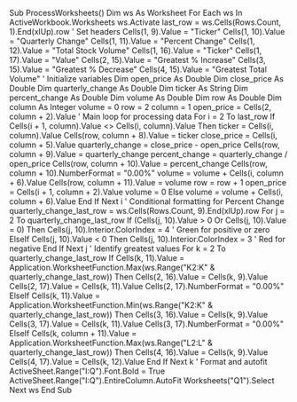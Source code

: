 Sub ProcessWorksheets()
    Dim ws As Worksheet
    For Each ws In ActiveWorkbook.Worksheets
        ws.Activate
        last_row = ws.Cells(Rows.Count, 1).End(xlUp).row
        ' Set headers
        Cells(1, 9).Value = "Ticker"
        Cells(1, 10).Value = "Quarterly Change"
        Cells(1, 11).Value = "Percent Change"
        Cells(1, 12).Value = "Total Stock Volume"
        Cells(1, 16).Value = "Ticker"
        Cells(1, 17).Value = "Value"
        Cells(2, 15).Value = "Greatest % Increase"
        Cells(3, 15).Value = "Greatest % Decrease"
        Cells(4, 15).Value = "Greatest Total Volume"
        ' Initialize variables
        Dim open_price As Double
        Dim close_price As Double
        Dim quarterly_change As Double
        Dim ticker As String
        Dim percent_change As Double
        Dim volume As Double
        Dim row As Double
        Dim column As Integer
        volume = 0
        row = 2
        column = 1
        open_price = Cells(2, column + 2).Value
        ' Main loop for processing data
        For i = 2 To last_row
            If Cells(i + 1, column).Value <> Cells(i, column).Value Then
                ticker = Cells(i, column).Value
                Cells(row, column + 8).Value = ticker
                close_price = Cells(i, column + 5).Value
                quarterly_change = close_price - open_price
                Cells(row, column + 9).Value = quarterly_change
                percent_change = quarterly_change / open_price
                Cells(row, column + 10).Value = percent_change
                Cells(row, column + 10).NumberFormat = "0.00%"
                volume = volume + Cells(i, column + 6).Value
                Cells(row, column + 11).Value = volume
                row = row + 1
                open_price = Cells(i + 1, column + 2).Value
                volume = 0
            Else
                volume = volume + Cells(i, column + 6).Value
            End If
        Next i
        ' Conditional formatting for Percent Change
        quarterly_change_last_row = ws.Cells(Rows.Count, 9).End(xlUp).row
        For j = 2 To quarterly_change_last_row
            If (Cells(j, 10).Value > 0 Or Cells(j, 10).Value = 0) Then
                Cells(j, 10).Interior.ColorIndex = 4 ' Green for positive or zero
            ElseIf Cells(j, 10).Value < 0 Then
                Cells(j, 10).Interior.ColorIndex = 3 ' Red for negative
            End If
        Next j
        ' Identify greatest values
        For k = 2 To quarterly_change_last_row
            If Cells(k, 11).Value = Application.WorksheetFunction.Max(ws.Range("K2:K" & quarterly_change_last_row)) Then
                Cells(2, 16).Value = Cells(k, 9).Value
                Cells(2, 17).Value = Cells(k, 11).Value
                Cells(2, 17).NumberFormat = "0.00%"
            ElseIf Cells(k, 11).Value = Application.WorksheetFunction.Min(ws.Range("K2:K" & quarterly_change_last_row)) Then
                Cells(3, 16).Value = Cells(k, 9).Value
                Cells(3, 17).Value = Cells(k, 11).Value
                Cells(3, 17).NumberFormat = "0.00%"
            ElseIf Cells(k, column + 11).Value = Application.WorksheetFunction.Max(ws.Range("L2:L" & quarterly_change_last_row)) Then
                Cells(4, 16).Value = Cells(k, 9).Value
                Cells(4, 17).Value = Cells(k, 12).Value
            End If
        Next k
        ' Format and autofit
        ActiveSheet.Range("I:Q").Font.Bold = True
        ActiveSheet.Range("I:Q").EntireColumn.AutoFit
        Worksheets("Q1").Select
    Next ws
End Sub
